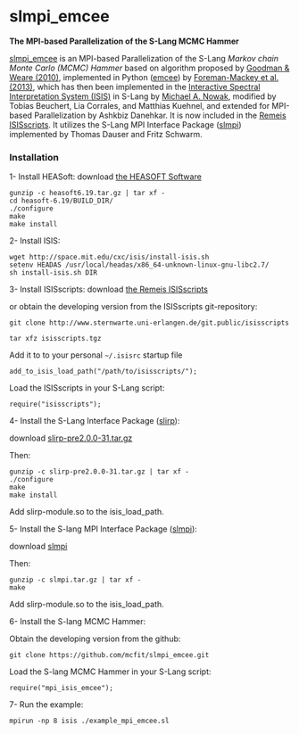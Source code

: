 # slmpi_emcee
**The MPI-based Parallelization of the S-Lang MCMC Hammer**

[slmpi_emcee](http://www.sternwarte.uni-erlangen.de/wiki/doku.php?id=isis:emcee) is an MPI-based Parallelization of the S-Lang *Markov chain Monte Carlo (MCMC) Hammer* based on algorithm proposed by [Goodman & Weare (2010)](http://dx.doi.org/10.2140/camcos.2010.5.65), implemented in Python ([emcee](https://github.com/dfm/emcee)) by [Foreman-Mackey et al. (2013)](http://adsabs.harvard.edu/abs/2013PASP..125..306F), which has then been implemented in the [Interactive Spectral Interpretation System (ISIS)](http://space.mit.edu/cxc/isis/) in S-Lang by [Michael A. Nowak](http://space.mit.edu/home/mnowak/isis_vs_xspec/), modified by Tobias Beuchert, Lia Corrales, and Matthias Kuehnel, and extended for MPI-based Parallelization by Ashkbiz Danehkar. It is now included in the [Remeis ISISscripts](http://www.sternwarte.uni-erlangen.de/isis/). It utilizes the S-Lang MPI Interface Package ([slmpi](http://www.sternwarte.uni-erlangen.de/wiki/doku.php?id=isis:mpi)) implemented by Thomas Dauser and Fritz Schwarm. 

### Installation

1- Install HEASoft: download [the HEASOFT Software](https://heasarc.nasa.gov/lheasoft/download.html)

    gunzip -c heasoft6.19.tar.gz | tar xf -
    cd heasoft-6.19/BUILD_DIR/
    ./configure
    make
    make install
    
2- Install ISIS:

    wget http://space.mit.edu/cxc/isis/install-isis.sh
    setenv HEADAS /usr/local/headas/x86_64-unknown-linux-gnu-libc2.7/
    sh install-isis.sh DIR

3- Install ISISscripts: download [the Remeis ISISscripts](http://www.sternwarte.uni-erlangen.de/isis/)

or obtain the developing version from the ISISscripts git-repository:

    git clone http://www.sternwarte.uni-erlangen.de/git.public/isisscripts 

    tar xfz isisscripts.tgz
    
Add it to to your personal `~/.isisrc` startup file

    add_to_isis_load_path("/path/to/isisscripts/");
    
Load the ISISscripts in your S-Lang script:

    require("isisscripts");

4- Install the S-Lang Interface Package ([slirp](http://space.mit.edu/cxc/slirp/)):

download [slirp-pre2.0.0-31.tar.gz](http://www.jedsoft.org/snapshots/)

Then: 

    gunzip -c slirp-pre2.0.0-31.tar.gz | tar xf -
    ./configure
    make
    make install

Add slirp-module.so to the isis_load_path.

5- Install the S-lang MPI Interface Package ([slmpi](http://www.sternwarte.uni-erlangen.de/wiki/doku.php?id=isis:mpi)):

download [slmpi](http://www.sternwarte.uni-erlangen.de/git.public/?p=slmpi.git)

Then: 

    gunzip -c slmpi.tar.gz | tar xf -
    make

Add slirp-module.so to the isis_load_path.

6- Install the S-lang MCMC Hammer:

Obtain the developing version from the github:

    git clone https://github.com/mcfit/slmpi_emcee.git
    
Load the S-lang MCMC Hammer in your S-Lang script:

    require("mpi_isis_emcee");

7- Run the example:

    mpirun -np 8 isis ./example_mpi_emcee.sl

